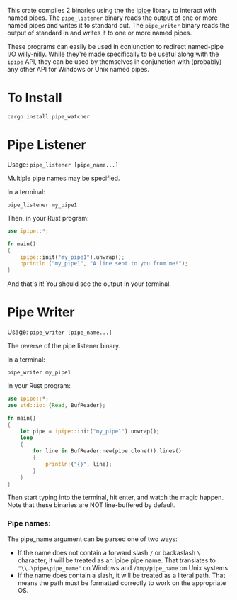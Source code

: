 This crate compiles 2 binaries using the the [ipipe](https://github.com/Eolu/ipipe) library to interact with named pipes. The `pipe_listener` binary reads the output of one or more named pipes and writes it to standard out. The `pipe_writer` binary reads the output of standard in and writes it to one or more named pipes.

These programs can easily be used in conjunction to redirect named-pipe I/O willy-nilly. While they're made specifically to be useful along with the `ipipe` API, they can be used by themselves in conjunction with (probably) any other API for Windows or Unix named pipes.

# To Install

`cargo install pipe_watcher`

# Pipe Listener

Usage: `pipe_listener [pipe_name...]`

Multiple pipe names may be specified.

In a terminal:
```
pipe_listener my_pipe1
```

Then, in your Rust program:
```rust
use ipipe::*;

fn main()
{
    ipipe::init("my_pipe1").unwrap();
    pprintln!("my_pipe1", "A line sent to you from me!");
}
```

And that's it! You should see the output in your terminal.

# Pipe Writer

Usage: `pipe_writer [pipe_name...]`

The reverse of the pipe listener binary.

In a terminal:
```
pipe_writer my_pipe1
```

In your Rust program:
```rust
use ipipe::*;
use std::io::{Read, BufReader};

fn main()
{
    let pipe = ipipe::init("my_pipe1").unwrap();
    loop
    {
        for line in BufReader:new(pipe.clone()).lines()
        {
            println!("{}", line);
        }
    }
}
```

Then start typing into the terminal, hit enter, and watch the magic happen. Note that these binaries are NOT line-buffered by default.

### Pipe names:

The pipe_name argument can be parsed one of two ways:
- If the name does not contain a forward slash `/` or backaslash `\` character, it will be treated as an ipipe pipe name. That translates to `"\\.\pipe\pipe_name"` on Windows and `/tmp/pipe_name` on Unix systems. 
- If the name does contain a slash, it will be treated as a literal path. That means the path must be formatted correctly to work on the appropriate OS.
